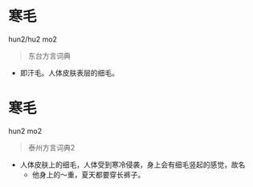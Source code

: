 # 寒毛
hun2/hu2 mo2
> 东台方言词典
- 即汗毛。人体皮肤表层的细毛。

# 寒毛
hun2 mo2
> 泰州方言词典2
- 人体皮肤上的细毛，人体受到寒冷侵袭，身上会有细毛竖起的感觉，故名
  - 他身上的～重，夏天都要穿长裤子。
